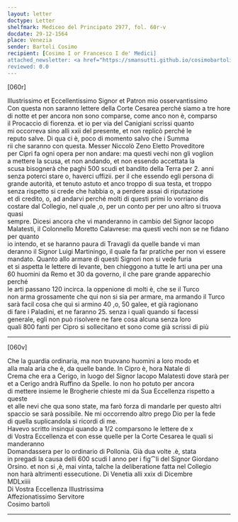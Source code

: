 ```yaml
---
layout: letter
doctype: Letter
shelfmark: Mediceo del Principato 2977, fol. 60r-v
docdate: 29-12-1564
place: Venezia
sender: Bartoli Cosimo
recipient: [Cosimo I or Francesco I de' Medici]
attached_newsletter: <a href="https://smansutti.github.io/cosimobartoli/texts/3079_101/">3079_101</a>
reviewed: 0.0
---
```


[060r]  
  
  
Illustrissimo et Eccellentissimo Signor et Patron mio osservantissimo  
Con questa non saranno lettere della Corte Cesarea perché siamo a tre hore  
di notte et per ancora non sono comparse, come anco non è, comparso  
il Procaccio di fiorenza. et io per via del Canigiani scrissi quanto  
mi occorreva sino alli xxii del presente, et non replicò perché le  
reputo salve. Di qua ci è, poco di momento salvo che i Summa  
rii che saranno con questa. Messer Niccolò Zeno Eletto Proveditore  
per Cipri fa ogni opera per non andare: ma questi vechi non gli voglion  
a mettere la scusa, et non andando, et non essendo accettata la  
scusa bisognerà che paghi 500 scudi et bandito della Terra per 2. anni  
senza poterci stare o, haverci uffizii. per il che essendo egli persona di  
grande autorità, et tenuto astuto et anco troppo di sua testa, et troppo  
senza rispetto si crede che habbia o, a perdere assai di riputazione  
et di credito, o, ad andarvi perché molti di questi primi lo vorriano dis  
costare dal Collegio, nel quale ,o, per un conto per per uno altro si truova quasi  
sempre. Dicesi ancora che vi manderanno in cambio del Signor Iacopo  
Malatesti, il Colonnello Moretto Calavrese: ma questi vechi non se ne fidano per quanto  
io intendo, et se haranno paura di Travagli da quelle bande vi man  
deranno il Signor Luigi Martiningo, il quale fa far pratiche per non vi essere  
mandato. Quanto allo armare di questi Signori non si vede furia  
et si aspetta le lettere di levante, ben chieggono a tutte le arti una per una  
60 huomini da Remo et 30 da governo, il che pare grande apparechio perché  
le arti passano 120 incirca. la oppenione di molti è, che se il Turco  
non arma grossamente che qui non si sia per armare, ma armando il Turco  
sarà facil cosa che qui si armino 40 ,o, 50 galee, et già ragionano  
di fare i Paladini, et ne faranno 25. senza i quali quando si facessi  
generale, egli non può risolvere ne fare cosa alcuna senza loro  
quali 800 fanti per Cipro si sollecitano et sono come già scrissi di più  
  
---  

[060v]  
  
  
Che la guardia ordinaria, ma non truovano huomini a loro modo et  
alla mala aria che è, da quelle bande. In Cipro è, hora Natale di  
Crema che era a Cerigo, in luogo del Signor Iacopo Malatesti dove starà per  
et a Cerigo andrà Ruffino da Spelle. Io non ho potuto per ancora  
di mettere insieme le Brogherie chieste mi da Sua Eccellenza rispetto a queste  
et alle nevi che qua sono state, ma farò forza di mandarle per questo altri  
spaccio se sarà possibile. Ne mi occorrendo altro prego Dio per la fede  
di quella suplicandola si ricordi di me.  
Havevo scritto insinqui quando a 1/2 comparsono le lettere de x  
di Vostra Eccellenza et con esse quelle per la Corte Cesarea le quali si manderanno  
Domandassera per lo ordinario di Pollonia. Già dua volte .è, stata  
in pregadi la causa delli 600 scudi l anno per i fig⁀li del Signor Giordano  
Orsino. et non si ,è, mai vinta, talche la deliberatione fatta nel Collegio  
non harà altrimenti essecutione. Di Venetia alli xxix di Dicembre  
MDLxiiii  
Di Vostra Eccellenza Illustrissima  
Affezionatissimo Servitore  
Cosimo bartoli  
  
---  

